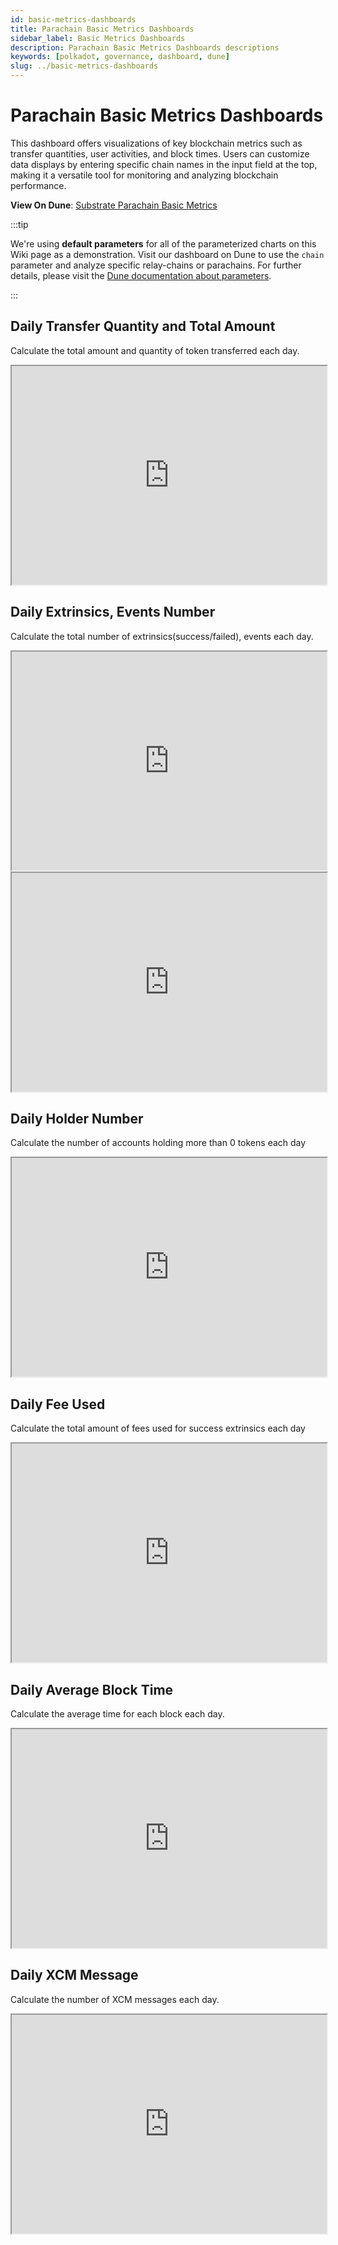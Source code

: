 ```yaml
---
id: basic-metrics-dashboards
title: Parachain Basic Metrics Dashboards
sidebar_label: Basic Metrics Dashboards
description: Parachain Basic Metrics Dashboards descriptions
keywords: [polkadot, governance, dashboard, dune]
slug: ../basic-metrics-dashboards
---
```


# Parachain Basic Metrics Dashboards

This dashboard offers visualizations of key blockchain metrics such as transfer quantities, user
activities, and block times. Users can customize data displays by entering specific chain names in
the input field at the top, making it a versatile tool for monitoring and analyzing blockchain
performance.

**View On Dune**:
[Substrate Parachain Basic Metrics](https://dune.com/substrate/parachain-basic-metrics)

:::tip

We're using **default parameters** for all of the parameterized charts on this Wiki page as a
demonstration. Visit our dashboard on Dune to use the `chain` parameter and analyze specific
relay-chains or parachains. For further details, please visit the
[Dune documentation about parameters](https://docs.dune.com/web-app/query-editor/parameters).

:::

## Daily Transfer Quantity and Total Amount

Calculate the total amount and quantity of token transferred each day.

<iframe src="https://dune.com/embeds/3582480/6033690/8a17254e-b8e1-44db-95e8-5bf48d4e8427" height="350" width="100%"></iframe>

## Daily Extrinsics, Events Number

Calculate the total number of extrinsics(success/failed), events each day.

<iframe src="https://dune.com/embeds/3587449/6041588/" height="350" width="100%"></iframe>

<iframe src="https://dune.com/embeds/3632193/6118214/" height="350" width="100%"></iframe>

## Daily Holder Number

Calculate the number of accounts holding more than 0 tokens each day

<iframe src="https://dune.com/embeds/3587477/6041609/" height="350" width="100%"></iframe>

## Daily Fee Used

Calculate the total amount of fees used for success extrinsics each day

<iframe src="https://dune.com/embeds/3587487/6041626/" height="350" width="100%"></iframe>

## Daily Average Block Time

Calculate the average time for each block each day.

<iframe src="https://dune.com/embeds/3587497/6041638/" height="350" width="100%"></iframe>

## Daily XCM Message

Calculate the number of XCM messages each day.

<iframe src="https://dune.com/embeds/3599210/6064198/" height="350" width="100%"></iframe>
